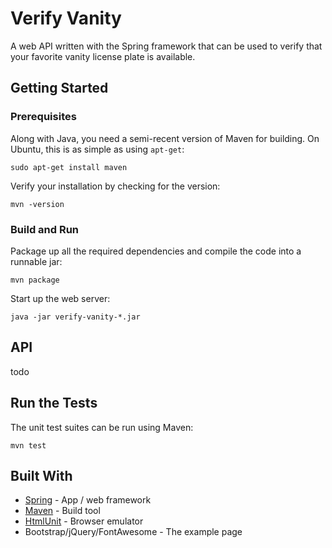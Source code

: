 # Verify Vanity

A web API written with the Spring framework that can be used to verify that your favorite vanity 
license plate is available.

## Getting Started

### Prerequisites

Along with Java, you need a semi-recent version of Maven for building. On Ubuntu, this is as simple as using `apt-get`:

```
sudo apt-get install maven
```

Verify your installation by checking for the version:

```
mvn -version
```

### Build and Run

Package up all the required dependencies and compile the code into a runnable jar:

```
mvn package
```

Start up the web server:

```
java -jar verify-vanity-*.jar
```

## API

todo

## Run the Tests

The unit test suites can be run using Maven:

```
mvn test
```

## Built With
* [Spring](https://spring.io/) - App / web framework
* [Maven](https://spring.io/) - Build tool
* [HtmlUnit](http://htmlunit.sourceforge.net/) - Browser emulator
* Bootstrap/jQuery/FontAwesome - The example page

